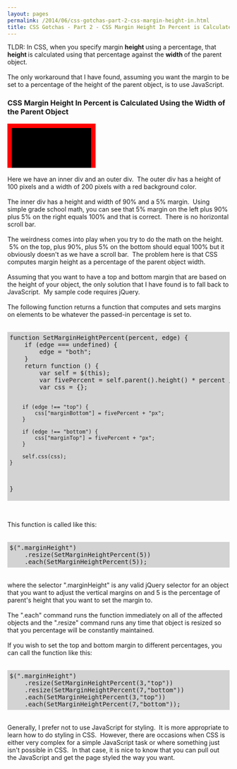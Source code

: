 ```yaml
---
layout: pages
permalink: /2014/06/css-gotchas-part-2-css-margin-height-in.html
title: CSS Gotchas - Part 2 - CSS Margin Height In Percent is Calculated Using the Width of the Parent Object
---
```

TLDR: In CSS, when you specify margin <b>height </b>using a percentage, that <b>height </b>is calculated using that percentage against the <b>width </b>of the parent object. <br />
<br />
The only workaround that I have found, assuming you want the margin to be set to a percentage of the height of the parent object, is to use JavaScript.<br />
<h3>
CSS Margin Height In Percent is Calculated Using the Width of the Parent Object</h3>
<div style="background: red; border: 0 none; height: 100px; margin: 0; overflow: auto; padding: 0; width: 200px;">
<div style="background: black; border: 0 none; height: 90%; margin: 5%; padding: 0; width: 90%;">
</div>
</div>
<br />
Here we have an inner div and an outer div. &nbsp;The outer div has a height of 100 pixels and a width of 200 pixels with a red background color.<br />
<br />
The inner div has a height and width of 90% and a 5% margin. &nbsp;Using simple grade school math, you can see that 5% margin on the left plus 90% plus 5% on the right equals 100% and that is correct. &nbsp;There is no horizontal scroll bar.<br />
<br />
The weirdness comes into play when you try to do the math on the height. &nbsp;5% on the top, plus 90%, plus 5% on the bottom should equal 100% but it obviously doesn't as we have a scroll bar. &nbsp;The problem here is that CSS computes margin height as a percentage of the parent object width.<br />
<br />
Assuming that you want to have a top and bottom margin that are based on the height of your object, the only solution that I have found is to fall back to JavaScript. &nbsp;My sample code requires jQuery.<br />
<br />
The following function returns a function that computes and sets margins on elements to be whatever the passed-in percentage is set to.<br />
<br />
<pre style="background: lightgray; padding: 5px;">function SetMarginHeightPercent(percent, edge) {
    if (edge === undefined) {
        edge = "both";
    }
    return function () {
        var self = $(this);
        var fivePercent = self.parent().height() * percent / 100;
        var css = {};

        if (edge !== "top") {
            css["marginBottom"] = fivePercent + "px";
        }
        
        if (edge !== "bottom") {
            css["marginTop"] = fivePercent + "px";
        }

        self.css(css);
    }
}
</pre>
<br />
<script type="text/javascript">
$(".marginHeight")
    .resize(SetMarginHeightPercent(5))
    .each(SetMarginHeightPercent(5));


function SetMarginHeightPercent(percent) {
    return function () {
        var self = $(this);
        var fivePercent = self.parent().height() * percent / 100;

        self.css({
            marginTop: fivePercent + "px",
            marginBottom: fivePercent + "px"
        });
    }
}
</script>
This function is called like this:
<br />
<br />
<pre style="background: lightgray; padding: 5px;">$(".marginHeight")
&nbsp; &nbsp; .resize(SetMarginHeightPercent(5))
&nbsp; &nbsp; .each(SetMarginHeightPercent(5));
</pre>
<br />
where the selector ".marginHeight" is any valid jQuery selector for an object that you want to adjust the vertical margins on and 5 is the percentage of parent's height that you want to set the margin to.<br />
<br />
The ".each" command runs the function immediately on all of the affected objects and the ".resize" command runs any time that object is resized so that you percentage will be constantly maintained.<br />
<br />
If you wish to set the top and bottom margin to different percentages, you can call the function like this:<br />
<br />
<pre style="background: lightgray; padding: 5px;">$(".marginHeight")
&nbsp; &nbsp; .resize(SetMarginHeightPercent(3,"top"))
&nbsp; &nbsp; .resize(SetMarginHeightPercent(7,"bottom"))
&nbsp; &nbsp; .each(SetMarginHeightPercent(3,"top"))
&nbsp; &nbsp; .each(SetMarginHeightPercent(7,"bottom"));
</pre>
<br />
Generally, I prefer not to use JavaScript for styling. &nbsp;It is more appropriate to learn how to do styling in CSS. &nbsp;However, there are occasions when CSS is either very complex for a simple JavaScript task or where something just isn't possible in CSS. &nbsp;In that case, it is nice to know that you can pull out the JavaScript and get the page styled the way you want.<br />
